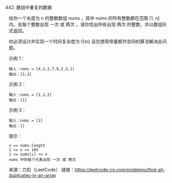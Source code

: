 442. 数组中重复的数据

给你一个长度为 n 的整数数组 nums ，其中 nums 的所有整数都在范围 [1, n] 内，且每个整数出现 一次 或 两次 。请你找出所有出现 两次 的整数，并以数组形式返回。

你必须设计并实现一个时间复杂度为 O(n) 且仅使用常量额外空间的算法解决此问题。


示例 1：

```
输入：nums = [4,3,2,7,8,2,3,1]
输出：[2,3]
```

示例 2：
```
输入：nums = [1,1,2]
输出：[1]
```

示例 3：
```
输入：nums = [1]
输出：[]
```

提示：
```
n == nums.length
1 <= n <= 105
1 <= nums[i] <= n
nums 中的每个元素出现 一次 或 两次
``` 

来源：力扣（LeetCode）
链接：https://leetcode-cn.com/problems/find-all-duplicates-in-an-array
